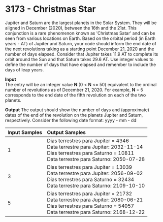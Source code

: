 # 3173 - Christmas Star

Jupiter and Saturn are the largest planets in the Solar System. They will be aligned in December (2020), between the 16th and the 21st. This conjunction is a rare phenomenon known as 'Christmas Satar' and can be seen from various locations on Earth. Based on the orbital period (in Earth years - AT) of Jupiter and Saturn, your code should inform the end date of the next revolutions taking as a starting point December 21, 2020 and the number of days elapsed. Consider that Jupiter takes 11.9 AT to complete its orbit around the Sun and that Saturn takes 29.6 AT. Use integer values to define the number of days that have elapsed and remember to include the days of leap years.

**Input**<br>
The entry will be an integer value **N** (0 < **N** <= 50) equivalent to the ordinal number of revolutions as of December 21, 2020. For example, **N** = 5 corresponds to the end date of the fifth revolution on each of the two planets.

**Output**
The output should show the number of days and (approximate) dates of the end of the revolution on the planets Jupiter and Saturn, respectively. Consider the following date format: yyyy - mm - dd

| Input Samples | Output Samples                                                                                                                                                           |
|:--------------|:-------------------------------------------------------------------------------------------------------------------------------------------------------------------------|
| 1             | Dias terrestres para Jupiter = 4346 <br> Data terrestre para Jupiter: 2032-11-14 <br> Dias terrestres para Saturno = 10811 <br> Data terrestre para Saturno: 2050-07-28  |
| 3             | Dias terrestres para Jupiter = 13039 <br> Data terrestre para Jupiter: 2056-09-02 <br> Dias terrestres para Saturno = 32434 <br> Data terrestre para Saturno: 2109-10-10 |
| 5             | Dias terrestres para Jupiter = 21732 <br> Data terrestre para Jupiter: 2080-06-21 <br> Dias terrestres para Saturno = 54057 <br> Data terrestre para Saturno: 2168-12-22 |